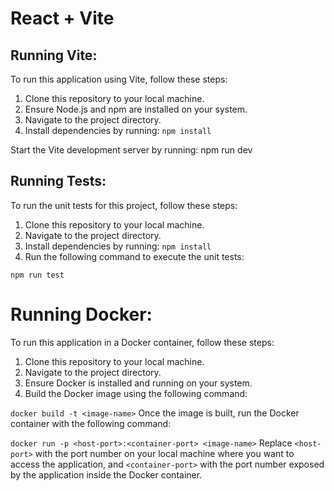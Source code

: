 # React + Vite

## Running Vite:
To run this application using Vite, follow these steps:

1. Clone this repository to your local machine.
2. Ensure Node.js and npm are installed on your system.
3. Navigate to the project directory.
4. Install dependencies by running:
```npm install```

Start the Vite development server by running:
npm run dev

## Running Tests:
To run the unit tests for this project, follow these steps:

1. Clone this repository to your local machine.
2. Navigate to the project directory.
3. Install dependencies by running:
```npm install```
4. Run the following command to execute the unit tests:

```npm run test```

# Running Docker:
To run this application in a Docker container, follow these steps:

1. Clone this repository to your local machine.
2. Navigate to the project directory.
3. Ensure Docker is installed and running on your system.
4. Build the Docker image using the following command:

```docker build -t <image-name>```
Once the image is built, run the Docker container with the following command:

```docker run -p <host-port>:<container-port> <image-name>```
Replace ```<host-port>``` with the port number on your local machine where you want to access the application, and ```<container-port>``` with the port number exposed by the application inside the Docker container.
